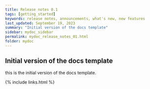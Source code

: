 ```yaml
---
title: Release notes 0.1
tags: [getting_started]
keywords: release notes, announcements, what's new, new features
last_updated: September 19, 2023
summary: "Initial version of the docs template"
sidebar: mydoc_sidebar
permalink: mydoc_release_notes_01.html
folder: mydoc
---
```


## Initial version of the docs template

this is the initial version of the docs template.


{% include links.html %}
